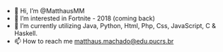 - 👋 Hi, I’m @MatthausMM
- 👀 I’m interested in Fortnite - 2018 (coming back)
- 🌱 I’m currently utilizing Java, Python, Html, Php, Css, JavaScript, C & Haskell.
- 📫 How to reach me matthaus.machado@edu.pucrs.br

<!---
MatthausMM/MatthausMM is a ✨ special ✨ repository because its `README.md` (this file) appears on your GitHub profile.
You can click the Preview link to take a look at your changes.
--->
